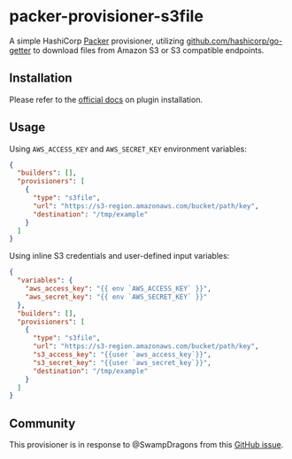 # packer-provisioner-s3file

A simple HashiCorp [Packer](https://packer.io) provisioner, utilizing [github.com/hashicorp/go-getter](https://github.com/hashicorp/go-getter) to download files from Amazon S3 or S3 compatible endpoints.

## Installation

Please refer to the [official docs](https://www.packer.io/docs/extending/plugins) on plugin installation.

## Usage

Using `AWS_ACCESS_KEY` and `AWS_SECRET_KEY` environment variables:

```json
{
  "builders": [],
  "provisioners": [
    {
      "type": "s3file",
      "url": "https://s3-region.amazonaws.com/bucket/path/key",
      "destination": "/tmp/example"
    }
  ]
}
```

Using inline S3 credentials and user-defined input variables:

```json
{
  "variables": {
    "aws_access_key": "{{ env `AWS_ACCESS_KEY` }}",
    "aws_secret_key": "{{ env `AWS_SECRET_KEY` }}"
  },
  "builders": [],
  "provisioners": [
    {
      "type": "s3file",
      "url": "https://s3-region.amazonaws.com/bucket/path/key",
      "s3_access_key": "{{user `aws_access_key`}}",
      "s3_secret_key": "{{user `aws_secret_key`}}",
      "destination": "/tmp/example"
    }
  ]
}
```

## Community

This provisioner is in response to @SwampDragons from this [GitHub issue](https://github.com/hashicorp/packer/issues/7660).
